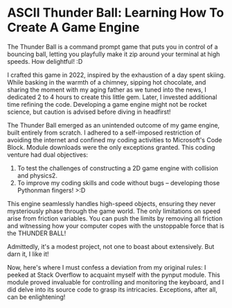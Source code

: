 # ASCII Thunder Ball: Learning How To Create A Game Engine

The Thunder Ball is a command prompt game that puts you in control of a bouncing ball, letting you playfully make it zip around your terminal at high speeds. How delightful! :D

I crafted this game in 2022, inspired by the exhaustion of a day spent skiing. While basking in the warmth of a chimney, sipping hot chocolate, and sharing the moment with my aging father as we tuned into the news, I dedicated 2 to 4 hours to create this little gem. Later, I invested additional time refining the code. Developing a game engine might not be rocket science, but caution is advised before diving in headfirst!

The Thunder Ball emerged as an unintended outcome of my game engine, built entirely from scratch. I adhered to a self-imposed restriction of avoiding the internet and confined my coding activities to Microsoft's Code Block. Module downloads were the only exceptions granted. This coding venture had dual objectives:

1. To test the challenges of constructing a 2D game engine with collision and physics2.
2. To improve my coding skills and code without bugs – developing those Pythonman fingers! >:D

This engine seamlessly handles high-speed objects, ensuring they never mysteriously phase through the game world. The only limitations on speed arise from friction variables. You can push the limits by removing all friction and witnessing how your computer copes with the unstoppable force that is the THUNDER BALL!

Admittedly, it's a modest project, not one to boast about extensively. But darn it, I like it!

Now, here's where I must confess a deviation from my original rules: I peeked at Stack Overflow to acquaint myself with the pynput module. This module proved invaluable for controlling and monitoring the keyboard, and I did delve into its source code to grasp its intricacies. Exceptions, after all, can be enlightening!
